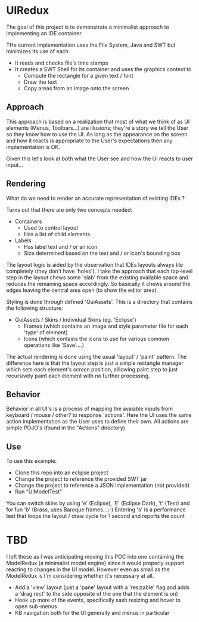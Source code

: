 # UIRedux

The goal of this project is to demonstrate a minimalist approach to implementing an IDE container.

THe current implementation uses the File System, Java and SWT but minimizes its use of each. 
 - It reads and checks file's time stamps
 - It creates a SWT Shell for its container and uses the graphics context to
   - Compute the rectangle for a given text / font
   - Draw the text
   - Copy areas from an image onto the screen

## Approach

This approach is based on a realization that most of what we think of as UI elements (Menus, Toolbars...) are illusions; they're a story we tell the User so they know how to use the UI. As long as the appearance on the screen and how it reacts is appropriate to the User's expectations then any implementation is OK.

Given this let's look at both what the User see and how the UI reacts to user input...

## Rendering

What do we need to render an accurate representation of existing IDEs ?

Turns out that there are only two concepts needed:
 - Containers
   - Used to control layout
   - Has a list of child elements
 - Labels
   - Has label text and / or an icon
   - Size determined based on the text and / or icon's bounding box

The layout logic is aided by the observation that IDEs layouts always tile completely (they don't have 'holes'). I take the approach that each top-level step in the layout chews some 'slab' from the existing available space and reduces the remaining space accordingly. So basically it chews around the edges leaving the central area open (to show the editor area).

Styling is done through defined 'GuiAssets'. This is a directory that contains the following structure:
 - GuiAssets / Skins / Individual Skins (eg. 'Eclipse')
   - Frames (which contains an image and style parameter file for each 'type' of element)
   - Icons (which contains the icons to use for various common operations like 'Save'....)

The actual rendering is done using the usual 'layout' / 'paint' pattern. The difference here is that the layout
step is just a simple rectangle manager which sets each element's *screen* position, alllowing paint step to just recursively paint each element with no further processing.

## Behavior

Behavior in all UI's is a process of mapping the avaiable inputs from keyboard / mouse / other? to response 'actions'. Here the UI uses the same action implementation as the User uses to define their own. All actions are simple POJO's (found in the "Actions" directory)

## Use

To use this example:
 - Clone this repo into an eclipse project
 - Change the project to reference the provided SWT jar
 - Change the project to reference a JSON implementation (not provided)
 - Run "UIModelTest"

You can switch skins by using 'e' (Eclipse), 'E' (Eclipse Dark), 't' (Test) and for fun 'b' (Brass, uses Baroque frames...;-)
Entering 's' is a performance test that loops the layout / draw cycle for 1 second and reports the count

# TBD

I left these as I was anticipating moving this POC into one containing the ModelRedux (a minimalist model engine) since it would properly support reacting to changes in the UI model. However even as small as the ModelRedux is I'm considering whether it's necessary at all.

 - Add a 'view' layout (just a 'pane' layout with a 'resizable' flag and adds a 'drag rect' to the side opposite of the one that the element is on)
 - Hook up more of the events, specifically sash resizing and hover to open sub-menus
 - KB navigation both for the UI generally and menus in particular

